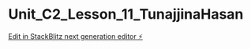 # Unit_C2_Lesson_11_TunajjinaHasan

[Edit in StackBlitz next generation editor ⚡️](https://stackblitz.com/~/github.com/Tunajjinah/Unit_C2_Lesson_11_TunajjinaHasan)